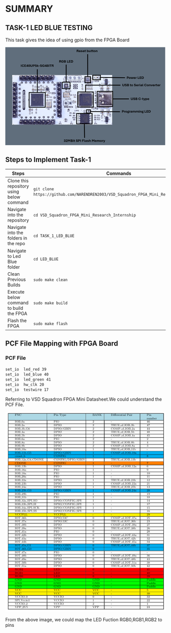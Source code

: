 # **SUMMARY**
## TASK-1 LED BLUE TESTING

This task gives the idea of using gpio from the FPGA Board

![image](https://github.com/NARENDREN2003/VSD_Squadron_FPGA_Mini_Research_Internship/blob/5887bcd90075abacac00760fd1bd77572cdda0c0/TASK_1_LED_BLUE/VSD%20FM%20Board.png)
## Steps to Implement Task-1
| Steps| Commands|
|------|---------|
|Clone this repository using below command| ``` git clone https://github.com/NARENDREN2003/VSD_Squadron_FPGA_Mini_Research_Internship ```|
|Navigate into the repository|```cd VSD_Squadron_FPGA_Mini_Research_Internship```|
|Navigate into the folders in the repo|```cd TASK_1_LED_BLUE```|
|Navigate to Led Blue folder|```cd LED_BLUE```| 
|Clean Previous Builds|```sudo make clean```|
|Execute below command to build the FPGA|```sudo make build```|
|Flash the FPGA|```sudo make flash```|
## PCF File Mapping with FPGA Board
### PCF File
    set_io  led_red	39
    set_io  led_blue 40
    set_io  led_green 41
    set_io  hw_clk 20
    set_io  testwire 17
Referring to VSD Squadron FPGA Mini Datasheet.We could understand the PCF File.

![image](https://github.com/NARENDREN2003/VSD_Squadron_FPGA_Mini_Research_Internship/blob/7757736328a0c7f9e4fef4faee4fef58f1e9202b/TASK_1_LED_BLUE/GPIO%20PIN%20ASSIGNMENT.png)

From the above image, we could map the LED Fuction RGB0,RGB1,RGB2 to pins 



